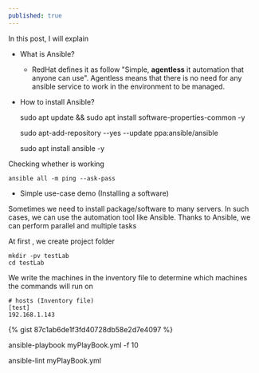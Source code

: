 ```yaml
---
published: true
---
```

In this post, I will explain
* What is Ansible?
  * RedHat defines it as follow "Simple, **agentless** it automation that anyone can use". Agentless means that there is no need for any ansible service to work in the environment to be managed.
* How to install Ansible?

    sudo apt update && sudo apt install software-properties-common -y

    sudo apt-add-repository --yes --update ppa:ansible/ansible

    sudo apt install ansible -y

Checking whether is working

    ansible all -m ping --ask-pass

* Simple use-case demo (Installing a software)

Sometimes we need to install package/software to many servers. In such cases, we can use the automation tool like Ansible.
Thanks to Ansible, we can perform parallel and multiple tasks

At first , we create project folder

    mkdir -pv testLab
    cd testLab

We write the machines in the inventory file to determine which machines the commands will run on
  ```
  # hosts (Inventory file)
  [test]
  192.168.1.143
  ```
  {% gist 87c1ab6de1f3fd40728db58e2d7e4097 %}




  ansible-playbook myPlayBook.yml -f 10

  ansible-lint myPlayBook.yml
